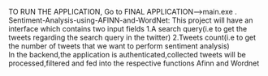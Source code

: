 TO RUN THE APPLICATION,
         Go to FINAL APPLICATION-->main.exe   .
Sentiment-Analysis-using-AFINN-and-WordNet:
       This project will have an interface which contains two input fields 
       1.A search query(i.e to get the tweets regarding the search query in the twitter) 
       2.Tweets count(i.e to get the number of tweets that we want to perform sentiment analysis)    
In the backend,the application is authenticated,collected tweets will be processed,filtered and fed into the respective functions Afinn and Wordnet
     
